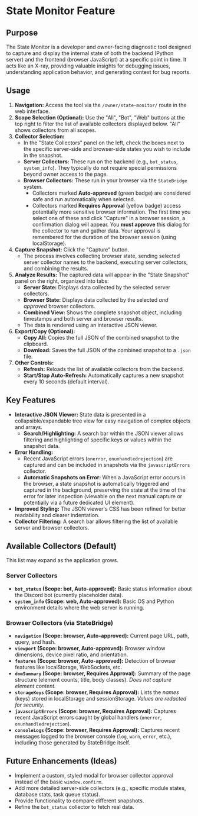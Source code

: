 # State Monitor Feature

## Purpose

The State Monitor is a developer and owner-facing diagnostic tool designed to capture and display the internal state of both the backend (Python server) and the frontend (browser JavaScript) at a specific point in time. It acts like an X-ray, providing valuable insights for debugging issues, understanding application behavior, and generating context for bug reports.

## Usage

1.  **Navigation:** Access the tool via the `/owner/state-monitor/` route in the web interface.
2.  **Scope Selection (Optional):** Use the "All", "Bot", "Web" buttons at the top right to filter the list of available collectors displayed below. "All" shows collectors from all scopes.
3.  **Collector Selection:**
    *   In the "State Collectors" panel on the left, check the boxes next to the specific server-side and browser-side states you wish to include in the snapshot.
    *   **Server Collectors:** These run on the backend (e.g., `bot_status`, `system_info`). They typically do not require special permissions beyond owner access to the page.
    *   **Browser Collectors:** These run in your browser via the `StateBridge` system.
        *   Collectors marked **Auto-approved** (green badge) are considered safe and run automatically when selected.
        *   Collectors marked **Requires Approval** (yellow badge) access potentially more sensitive browser information. The first time you select one of these and click "Capture" in a browser session, a confirmation dialog will appear. You **must approve** this dialog for the collector to run and gather data. Your approval is remembered for the duration of the browser session (using localStorage).
4.  **Capture Snapshot:** Click the "Capture" button.
    *   The process involves collecting browser state, sending selected server collector names to the backend, executing server collectors, and combining the results.
5.  **Analyze Results:** The captured data will appear in the "State Snapshot" panel on the right, organized into tabs:
    *   **Server State:** Displays data collected by the selected server collectors.
    *   **Browser State:** Displays data collected by the selected *and approved* browser collectors.
    *   **Combined View:** Shows the complete snapshot object, including timestamps and both server and browser results.
    *   The data is rendered using an interactive JSON viewer.
6.  **Export/Copy (Optional):**
    *   **Copy All:** Copies the full JSON of the combined snapshot to the clipboard.
    *   **Download:** Saves the full JSON of the combined snapshot to a `.json` file.
7.  **Other Controls:**
    *   **Refresh:** Reloads the list of available collectors from the backend.
    *   **Start/Stop Auto-Refresh:** Automatically captures a new snapshot every 10 seconds (default interval).

## Key Features

*   **Interactive JSON Viewer:** State data is presented in a collapsible/expandable tree view for easy navigation of complex objects and arrays.
    *   **Search/Highlighting:** A search bar within the JSON viewer allows filtering and highlighting of specific keys or values within the snapshot data.
*   **Error Handling:**
    *   Recent JavaScript errors (`onerror`, `onunhandledrejection`) are captured and can be included in snapshots via the `javascriptErrors` collector.
    *   **Automatic Snapshots on Error:** When a JavaScript error occurs in the browser, a state snapshot is automatically triggered and captured in the background, preserving the state at the time of the error for later inspection (viewable on the next manual capture or potentially via a future dedicated UI element).
*   **Improved Styling:** The JSON viewer's CSS has been refined for better readability and clearer indentation.
*   **Collector Filtering:** A search bar allows filtering the list of available server and browser collectors.

## Available Collectors (Default)

This list may expand as the application grows.

### Server Collectors

*   **`bot_status` (Scope: bot, Auto-approved):** Basic status information about the Discord bot (currently placeholder data).
*   **`system_info` (Scope: web, Auto-approved):** Basic OS and Python environment details where the web server is running.

### Browser Collectors (via StateBridge)

*   **`navigation` (Scope: browser, Auto-approved):** Current page URL, path, query, and hash.
*   **`viewport` (Scope: browser, Auto-approved):** Browser window dimensions, device pixel ratio, and orientation.
*   **`features` (Scope: browser, Auto-approved):** Detection of browser features like localStorage, WebSockets, etc.
*   **`domSummary` (Scope: browser, Requires Approval):** Summary of the page structure (element counts, title, body classes). *Does not capture element content.*
*   **`storageKeys` (Scope: browser, Requires Approval):** Lists the *names* (keys) stored in localStorage and sessionStorage. *Values are redacted for security.*
*   **`javascriptErrors` (Scope: browser, Requires Approval):** Captures recent JavaScript errors caught by global handlers (`onerror`, `onunhandledrejection`).
*   **`consoleLogs` (Scope: browser, Requires Approval):** Captures recent messages logged to the browser console (`log`, `warn`, `error`, etc.), including those generated by StateBridge itself.

## Future Enhancements (Ideas)

*   Implement a custom, styled modal for browser collector approval instead of the basic `window.confirm`.
*   Add more detailed server-side collectors (e.g., specific module states, database stats, task queue status).
*   Provide functionality to compare different snapshots.
*   Refine the `bot_status` collector to fetch real data. 
